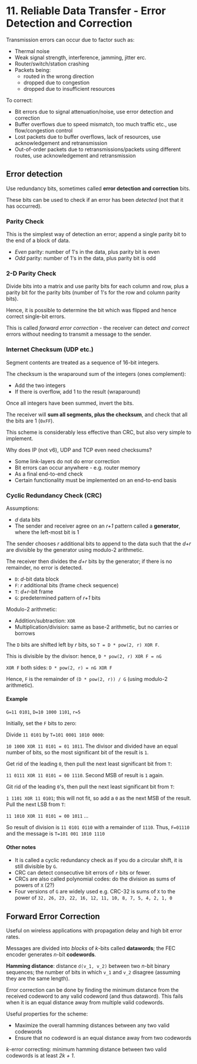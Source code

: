 # 11. Reliable Data Transfer - Error Detection and Correction

Transmission errors can occur due to factor such as:

- Thermal noise
- Weak signal strength, interference, jamming, jitter erc.
- Router/switch/station crashing
- Packets being:
  - routed in the wrong direction
  - dropped due to congestion
  - dropped due to insufficient resources

To correct:

- Bit errors due to signal attenuation/noise, use error detection and correction
- Buffer overflows due to speed mismatch, too much traffic etc., use flow/congestion control
- Lost packets due to buffer overflows, lack of resources, use acknowledgement and retransmission
- Out-of-order packets due to retransmissions/packets using different routes, use acknowledgement and retransmission

## Error detection

Use redundancy bits, sometimes called **error detection and correction** bits.

These bits can be used to check if an error has been *detected* (not that it has occurred).

### Parity Check

This is the simplest way of detection an error; append a single parity bit to the end of a block of data.

- *Even* parity: number of 1's in the data, plus parity bit is even
- *Odd* parity: number of 1's in the data, plus parity bit is odd

### 2-D Parity Check

Divide bits into a matrix and use parity bits for each column and row, plus a parity bit for the parity bits (number of 1's for the row and column parity bits).

Hence, it is possible to determine the bit which was flipped and hence correct single-bit errors.

This is called *forward error correction* - the receiver can detect *and correct* errors without needing to transmit a message to the sender.

### Internet Checksum (UDP etc.)

Segment contents are treated as a sequence of 16-bit integers.

The checksum is the wraparound sum of the integers (ones complement):

- Add the two integers
- If there is overflow, add 1 to the result (wraparound)

Once all integers have been summed, invert the bits.

The receiver will **sum all segments, plus the checksum**, and check that all the bits are 1 (`0xFF`).

This scheme is considerably less effective than CRC, but also very simple to implement.

Why does IP (not v6), UDP and TCP even need checksums?

- Some link-layers  do not do error correction
- Bit errors can occur anywhere - e.g. router memory
- As a final end-to-end check
- Certain functionality must be implemented on an end-to-end basis

### Cyclic Redundancy Check (CRC)

Assumptions:
  
- *d* data bits
- The sender and receiver agree on an *r+1* pattern called a **generator**, where the left-most bit is 1

The sender chooses *r* additional bits to append to the data such that the *d+r* are divisible by the generator using modulo-2 arithmetic.

The receiver then divides the *d+r* bits by the generator; if there is no remainder, no error is detected.

- `D`: *d*-bit data block
- `F`: *r* additional bits (frame check sequence)
- `T`: *d+r*-bit frame
- `G`: predetermined pattern of *r+1* bits

Modulo-2 arithmetic:

- Addition/subtraction: `XOR`
- Multiplication/division: same as base-2 arithmetic, but no carries or borrows

The `D` bits are shifted left by *r* bits, so `T = D * pow(2, r) XOR F`.

This is divisible by the divisor: hence, `D * pow(2, r) XOR F = nG`

`XOR F` both sides: `D * pow(2, r) = nG XOR F`

Hence, `F` is the remainder of `(D * pow(2, r)) / G` (using modulo-2 arithmetic).

#### Example

`G=11 0101`, `D=10 1000 1101`, `r=5`

Initially, set the `F` bits to zero:

Divide `11 0101` by `T=101 0001 1010 0000`:

`10 1000 XOR 11 0101 = 01 1011`. The divisor and divided have an equal number of bits, so the most significant bit of the result is `1`.

Get rid of the leading `0`, then pull the next least significant bit from `T`:

`11 0111 XOR 11 0101 = 00 1110`. Second MSB of result is `1` again.

Git rid of the leading `0`'s, then pull the next least significant bit from `T`:

`1 1101 XOR 11 0101`; this will not fit, so add a `0` as the next MSB of the result. Pull the next LSB from `T`:

`11 1010 XOR 11 0101 = 00 1011`
...

So result of division is `11 0101 0110` with a remainder of `1110`. Thus, `F=01110` and the message is `T=101 001 1010 1110`

#### Other notes

- It is called a cyclic redundancy check as if you do a circular shift, it is still divisible by `G`.
- CRC can detect consecutive bit errors of `r` bits or fewer.
- CRCs are also called polynomial codes: do the division as sums of powers of `X` (2?)
- Four versions of `G` are widely used e.g. CRC-32 is sums of `X` to the power of `32, 26, 23, 22, 16, 12, 11, 10, 8, 7, 5, 4, 2, 1, 0`

## Forward Error Correction

Useful on wireless applications with propagation delay and high bit error rates.

Messages are divided into *blocks* of *k*-bits called **datawords**; the FEC encoder generates *n*-bit **codewords**.

**Hamming distance**: distance `d(v_1, v_2)` between two *n*-bit binary sequences; the number of bits in which `v_1` and `v_2` disagree (assuming they are the same length).

Error correction can be done by finding the minimum distance from the received codeword to any valid codeword (and thus dataword). This fails when it is an equal distance away from multiple valid codewords.

Useful properties for the scheme:

- Maximize the overall hamming distances between any two valid codewords
- Ensure that no codeword is an equal distance away from two codewords

*k*-error correcting: minimum hamming distance between two valid codewords is at least *2k + 1*.